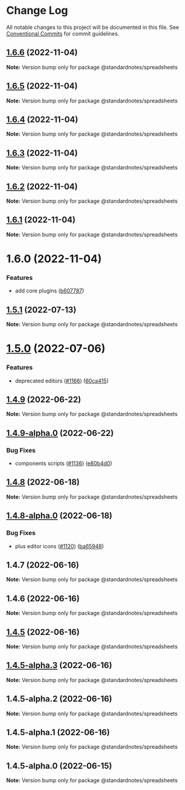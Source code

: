 # Change Log

All notable changes to this project will be documented in this file.
See [Conventional Commits](https://conventionalcommits.org) for commit guidelines.

## [1.6.6](https://github.com/standardnotes/plugins/compare/@standardnotes/spreadsheets@1.6.5...@standardnotes/spreadsheets@1.6.6) (2022-11-04)

**Note:** Version bump only for package @standardnotes/spreadsheets

## [1.6.5](https://github.com/standardnotes/plugins/compare/@standardnotes/spreadsheets@1.6.4...@standardnotes/spreadsheets@1.6.5) (2022-11-04)

**Note:** Version bump only for package @standardnotes/spreadsheets

## [1.6.4](https://github.com/standardnotes/plugins/compare/@standardnotes/spreadsheets@1.6.3...@standardnotes/spreadsheets@1.6.4) (2022-11-04)

**Note:** Version bump only for package @standardnotes/spreadsheets

## [1.6.3](https://github.com/standardnotes/plugins/compare/@standardnotes/spreadsheets@1.6.2...@standardnotes/spreadsheets@1.6.3) (2022-11-04)

**Note:** Version bump only for package @standardnotes/spreadsheets

## [1.6.2](https://github.com/standardnotes/plugins/compare/@standardnotes/spreadsheets@1.6.1...@standardnotes/spreadsheets@1.6.2) (2022-11-04)

**Note:** Version bump only for package @standardnotes/spreadsheets

## [1.6.1](https://github.com/standardnotes/plugins/compare/@standardnotes/spreadsheets@1.6.0...@standardnotes/spreadsheets@1.6.1) (2022-11-04)

**Note:** Version bump only for package @standardnotes/spreadsheets

# 1.6.0 (2022-11-04)

### Features

* add core plugins ([b607787](https://github.com/standardnotes/plugins/commit/b60778762306f5647cb715102eab23083b266718))

## [1.5.1](https://github.com/standardnotes/app/compare/@standardnotes/spreadsheets@1.5.0...@standardnotes/spreadsheets@1.5.1) (2022-07-13)

**Note:** Version bump only for package @standardnotes/spreadsheets

# [1.5.0](https://github.com/standardnotes/app/compare/@standardnotes/spreadsheets@1.4.9...@standardnotes/spreadsheets@1.5.0) (2022-07-06)

### Features

* deprecated editors ([#1166](https://github.com/standardnotes/app/issues/1166)) ([60ca415](https://github.com/standardnotes/app/commit/60ca4150446f9a14bb6a31416686c6d07a7d0cd9))

## [1.4.9](https://github.com/standardnotes/app/compare/@standardnotes/spreadsheets@1.4.9-alpha.0...@standardnotes/spreadsheets@1.4.9) (2022-06-22)

**Note:** Version bump only for package @standardnotes/spreadsheets

## [1.4.9-alpha.0](https://github.com/standardnotes/app/compare/@standardnotes/spreadsheets@1.4.8...@standardnotes/spreadsheets@1.4.9-alpha.0) (2022-06-22)

### Bug Fixes

* components scripts ([#1136](https://github.com/standardnotes/app/issues/1136)) ([e80b4d0](https://github.com/standardnotes/app/commit/e80b4d0ffad495c758b593c30e1c4c754dda9b7e))

## [1.4.8](https://github.com/standardnotes/app/compare/@standardnotes/spreadsheets@1.4.8-alpha.0...@standardnotes/spreadsheets@1.4.8) (2022-06-18)

**Note:** Version bump only for package @standardnotes/spreadsheets

## [1.4.8-alpha.0](https://github.com/standardnotes/app/compare/@standardnotes/spreadsheets@1.4.7...@standardnotes/spreadsheets@1.4.8-alpha.0) (2022-06-18)

### Bug Fixes

* plus editor icons ([#1120](https://github.com/standardnotes/app/issues/1120)) ([ba65948](https://github.com/standardnotes/app/commit/ba65948364a3fca7bfa5005c56802102c73ccd99))

## 1.4.7 (2022-06-16)

**Note:** Version bump only for package @standardnotes/spreadsheets

## 1.4.6 (2022-06-16)

**Note:** Version bump only for package @standardnotes/spreadsheets

## [1.4.5](https://github.com/standardnotes/app/compare/@standardnotes/spreadsheets@1.4.5-alpha.3...@standardnotes/spreadsheets@1.4.5) (2022-06-16)

**Note:** Version bump only for package @standardnotes/spreadsheets

## [1.4.5-alpha.3](https://github.com/standardnotes/app/compare/@standardnotes/spreadsheets@1.4.5-alpha.2...@standardnotes/spreadsheets@1.4.5-alpha.3) (2022-06-16)

**Note:** Version bump only for package @standardnotes/spreadsheets

## 1.4.5-alpha.2 (2022-06-16)

**Note:** Version bump only for package @standardnotes/spreadsheets

## 1.4.5-alpha.1 (2022-06-16)

**Note:** Version bump only for package @standardnotes/spreadsheets

## 1.4.5-alpha.0 (2022-06-15)

**Note:** Version bump only for package @standardnotes/spreadsheets
